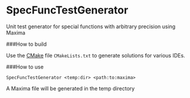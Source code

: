 SpecFuncTestGenerator
=====================

Unit test generator for special functions with arbitrary precision using Maxima

###How to build

Use the [CMake](http://www.cmake.org/) file `CMakeLists.txt` to generate solutions for various IDEs.

###How to use

    SpecFuncTestGenerator <temp:dir> <path:to:maxima>
    
A Maxima file will be generated in the temp directory